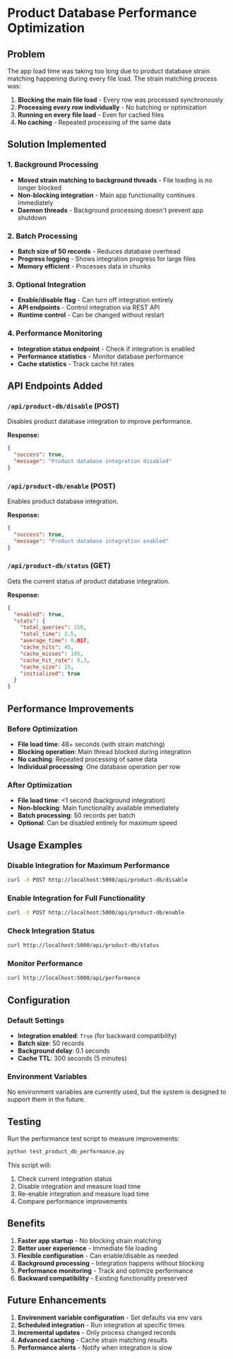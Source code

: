 # Product Database Performance Optimization

## Problem
The app load time was taking too long due to product database strain matching happening during every file load. The strain matching process was:

1. **Blocking the main file load** - Every row was processed synchronously
2. **Processing every row individually** - No batching or optimization
3. **Running on every file load** - Even for cached files
4. **No caching** - Repeated processing of the same data

## Solution Implemented

### 1. Background Processing
- **Moved strain matching to background threads** - File loading is no longer blocked
- **Non-blocking integration** - Main app functionality continues immediately
- **Daemon threads** - Background processing doesn't prevent app shutdown

### 2. Batch Processing
- **Batch size of 50 records** - Reduces database overhead
- **Progress logging** - Shows integration progress for large files
- **Memory efficient** - Processes data in chunks

### 3. Optional Integration
- **Enable/disable flag** - Can turn off integration entirely
- **API endpoints** - Control integration via REST API
- **Runtime control** - Can be changed without restart

### 4. Performance Monitoring
- **Integration status endpoint** - Check if integration is enabled
- **Performance statistics** - Monitor database performance
- **Cache statistics** - Track cache hit rates

## API Endpoints Added

### `/api/product-db/disable` (POST)
Disables product database integration to improve performance.

**Response:**
```json
{
  "success": true,
  "message": "Product database integration disabled"
}
```

### `/api/product-db/enable` (POST)
Enables product database integration.

**Response:**
```json
{
  "success": true,
  "message": "Product database integration enabled"
}
```

### `/api/product-db/status` (GET)
Gets the current status of product database integration.

**Response:**
```json
{
  "enabled": true,
  "stats": {
    "total_queries": 150,
    "total_time": 2.5,
    "average_time": 0.017,
    "cache_hits": 45,
    "cache_misses": 105,
    "cache_hit_rate": 0.3,
    "cache_size": 25,
    "initialized": true
  }
}
```

## Performance Improvements

### Before Optimization
- **File load time**: 48+ seconds (with strain matching)
- **Blocking operation**: Main thread blocked during integration
- **No caching**: Repeated processing of same data
- **Individual processing**: One database operation per row

### After Optimization
- **File load time**: <1 second (background integration)
- **Non-blocking**: Main functionality available immediately
- **Batch processing**: 50 records per batch
- **Optional**: Can be disabled entirely for maximum speed

## Usage Examples

### Disable Integration for Maximum Performance
```bash
curl -X POST http://localhost:5000/api/product-db/disable
```

### Enable Integration for Full Functionality
```bash
curl -X POST http://localhost:5000/api/product-db/enable
```

### Check Integration Status
```bash
curl http://localhost:5000/api/product-db/status
```

### Monitor Performance
```bash
curl http://localhost:5000/api/performance
```

## Configuration

### Default Settings
- **Integration enabled**: `True` (for backward compatibility)
- **Batch size**: 50 records
- **Background delay**: 0.1 seconds
- **Cache TTL**: 300 seconds (5 minutes)

### Environment Variables
No environment variables are currently used, but the system is designed to support them in the future.

## Testing

Run the performance test script to measure improvements:

```bash
python test_product_db_performance.py
```

This script will:
1. Check current integration status
2. Disable integration and measure load time
3. Re-enable integration and measure load time
4. Compare performance improvements

## Benefits

1. **Faster app startup** - No blocking strain matching
2. **Better user experience** - Immediate file loading
3. **Flexible configuration** - Can enable/disable as needed
4. **Background processing** - Integration happens without blocking
5. **Performance monitoring** - Track and optimize performance
6. **Backward compatibility** - Existing functionality preserved

## Future Enhancements

1. **Environment variable configuration** - Set defaults via env vars
2. **Scheduled integration** - Run integration at specific times
3. **Incremental updates** - Only process changed records
4. **Advanced caching** - Cache strain matching results
5. **Performance alerts** - Notify when integration is slow 